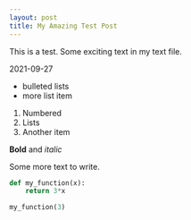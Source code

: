 ```yaml
---
layout: post
title: My Amazing Test Post
---
```


This is a test. Some exciting text in my text file.

2021-09-27

- bulleted lists
- more list item

1. Numbered
2. Lists
3. Another item

**Bold** and *italic*

Some more text to write. 

```python
def my_function(x):
	return 3*x

my_function(3)
```
